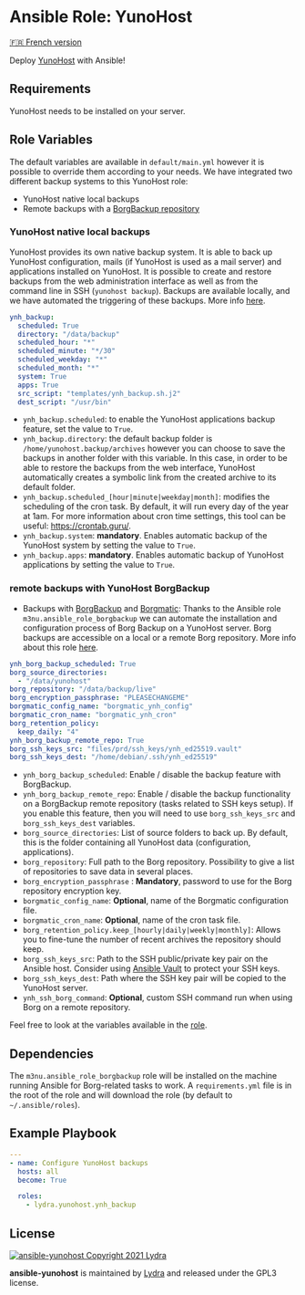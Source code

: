 # Ansible Role: YunoHost

[🇫🇷 French version](README-FR.md)

Deploy [YunoHost](https://yunohost.org/#/) with Ansible!

## Requirements

YunoHost needs to be installed on your server.

## Role Variables

The default variables are available in `default/main.yml` however it is possible to override them according to your needs.
We have integrated two different backup systems to this YunoHost role:

- YunoHost native local backups
- Remote backups with a [BorgBackup repository](https://borgbackup.readthedocs.io/en/stable/)

### YunoHost native local backups

YunoHost provides its own native backup system. It is able to back up YunoHost configuration, mails (if YunoHost is used as a mail server) and applications installed on YunoHost. It is possible to create and restore backups from the web administration interface as well as from the command line in SSH (`yunohost backup`). Backups are available locally, and we have automated the triggering of these backups. More info [here](https://yunohost.org/en/backup).

```yml
ynh_backup:
  scheduled: True
  directory: "/data/backup"
  scheduled_hour: "*"
  scheduled_minute: "*/30"
  scheduled_weekday: "*"
  scheduled_month: "*"
  system: True
  apps: True
  src_script: "templates/ynh_backup.sh.j2"
  dest_script: "/usr/bin"
```

- `ynh_backup.scheduled`: to enable the YunoHost applications backup feature, set the value to `True`.
- `ynh_backup.directory`: the default backup folder is `/home/yunohost.backup/archives` however you can choose to save the backups in another folder with this variable. In this case, in order to be able to restore the backups from the web interface, YunoHost automatically creates a symbolic link from the created archive to its default folder.
- `ynh_backup.scheduled_[hour|minute|weekday|month]`: modifies the scheduling of the cron task. By default, it will run every day of the year at 1am. For more information about cron time settings, this tool can be useful: <https://crontab.guru/>.
- `ynh_backup.system`: **mandatory**. Enables automatic backup of the YunoHost system by setting the value to `True`.
- `ynh_backup.apps`: **mandatory**. Enables automatic backup of YunoHost applications by setting the value to `True`.

### remote backups with YunoHost BorgBackup

- Backups with [BorgBackup](https://borgbackup.readthedocs.io/en/stable/) and [Borgmatic](https://github.com/witten/borgmatic): Thanks to the Ansible role `m3nu.ansible_role_borgbackup` we can automate the installation and configuration process of Borg Backup on a YunoHost server. Borg backups are accessible on a local or a remote Borg repository. More info about this role [here](https://github.com/borgbase/ansible-role-borgbackup).

```yml
ynh_borg_backup_scheduled: True
borg_source_directories:
  - "/data/yunohost"
borg_repository: "/data/backup/live"
borg_encryption_passphrase: "PLEASECHANGEME"
borgmatic_config_name: "borgmatic_ynh_config"
borgmatic_cron_name: "borgmatic_ynh_cron"
borg_retention_policy:
  keep_daily: "4"
ynh_borg_backup_remote_repo: True
borg_ssh_keys_src: "files/prd/ssh_keys/ynh_ed25519.vault"
borg_ssh_keys_dest: "/home/debian/.ssh/ynh_ed25519"
```

- `ynh_borg_backup_scheduled`: Enable / disable the backup feature with BorgBackup.
- `ynh_borg_backup_remote_repo`: Enable / disable the backup functionality on a BorgBackup remote repository (tasks related to SSH keys setup). If you enable this feature, then you will need to use `borg_ssh_keys_src` and `borg_ssh_keys_dest` variables. 
- `borg_source_directories`: List of source folders to back up. By default, this is the folder containing all YunoHost data (configuration, applications).
- `borg_repository`: Full path to the Borg repository. Possibility to give a list of repositories to save data in several places.
- `borg_encryption_passphrase` : **Mandatory**, password to use for the Borg repository encryption key.
- `borgmatic_config_name`: **Optional**, name of the Borgmatic configuration file.
- `borgmatic_cron_name`: **Optional**, name of the cron task file.
- `borg_retention_policy.keep_[hourly|daily|weekly|monthly]`: Allows you to fine-tune the number of recent archives the repository should keep.
- `borg_ssh_keys_src`: Path to the SSH public/private key pair on the Ansible host. Consider using [Ansible Vault](https://docs.ansible.com/ansible/latest/user_guide/vault.html) to protect your SSH keys.
- `borg_ssh_keys_dest`: Path where the SSH key pair will be copied to the YunoHost server.
- `ynh_ssh_borg_command`: **Optional**, custom SSH command run when using Borg on a remote repository.

Feel free to look at the variables available in the [role](https://github.com/borgbase/ansible-role-borgbackup).

## Dependencies

The `m3nu.ansible_role_borgbackup` role will be installed on the machine running Ansible for Borg-related tasks to work. A `requirements.yml` file is in the root of the role and will download the role (by default to `~/.ansible/roles`).

## Example Playbook

```yml
---
- name: Configure YunoHost backups
  hosts: all
  become: True

  roles:
    - lydra.yunohost.ynh_backup
```

## License

[![ansible-yunohost Copyright 2021 Lydra](https://www.gnu.org/graphics/gplv3-with-text-136x68.png)](https://choosealicense.com/licenses/gpl-3.0/)

**ansible-yunohost** is maintained by [Lydra](https://lydra.fr/) and released under the GPL3 license.
